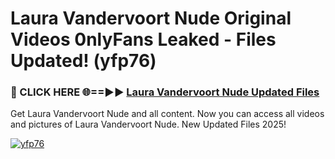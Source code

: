 # Laura Vandervoort Nude Original Videos 0nlyFans Leaked - Files Updated! (yfp76)

<h3>🔴 CLICK HERE 🌐==►► <a href="https://tinyurl.com/yrmya6cz" rel="nofollow">Laura Vandervoort Nude Updated Files</a></h3>

Get Laura Vandervoort Nude and all content. Now you can access all videos and pictures of Laura Vandervoort Nude. New Updated Files 2025!

[![yfp76](https://i.imgur.com/FMdXYCs.gif)](https://tinyurl.com/yrmya6cz)
